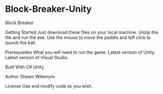 # Block-Breaker-Unity
Block Breaker

Getting Started
Just download these files on your local machine. Unzip the file and run the exe. Use the mouse to move the paddle and left click to launch the ball.

Prerequisites
What you will need to run the game. Latest verison of Unity. Latest verison of Visual Studio.

Built With
C# Unity

Author
Shawn Witemyre

License
Use and modify code as you wish.
